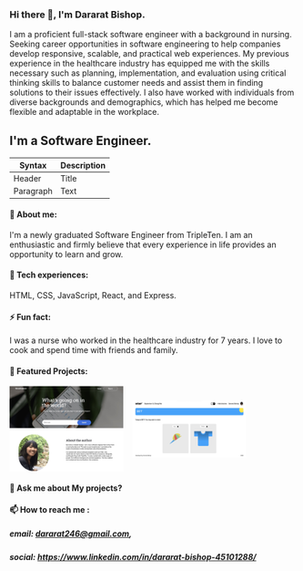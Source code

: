### Hi there 👋, I'm Dararat Bishop.
I am a proficient full-stack software engineer with a background in nursing. Seeking career opportunities in software engineering to help companies develop responsive, scalable, and practical web experiences. My previous experience in the healthcare industry has equipped me with the skills necessary such as planning, implementation, and evaluation using critical thinking skills to balance customer needs and assist them in finding solutions to their issues effectively. I also have worked with individuals from diverse backgrounds and demographics, which has helped me become flexible and adaptable in the workplace.

## I'm a Software Engineer.

| Syntax      | Description |
| ----------- | ----------- |
| Header      | Title       |
| Paragraph   | Text        |

#### 🔭 About me:
I'm a newly graduated Software Engineer from TripleTen. I am an enthusiastic and firmly believe that every experience in life       provides an opportunity to learn and grow.
#### 🌱 Tech experiences: 
HTML, CSS, JavaScript, React, and Express.
#### ⚡ Fun fact: 
I was a nurse who worked in the healthcare industry for 7 years. I love to cook and spend time with friends and family.
#### 🌟 Featured Projects: 
[<kbd><img alt= "Newexplorer_App_image" width="200px" height="150px" align = "center" src="images/Newsexplorer.png"/><kbd>](https://newsexplorer.servernux.com/) &nbsp;&nbsp;&nbsp;[<kbd><img alt= "TWTR_App_image" width="200px" height="100px" align="center" src="images/WTWR.png"/><kbd>](https://www.wtwr.twilightparadox.com/)

#### 💬 Ask me about My projects?
#### 📫 How to reach me :
##### email: dararat246@gmail.com,
##### social: https://www.linkedin.com/in/dararat-bishop-45101288/

